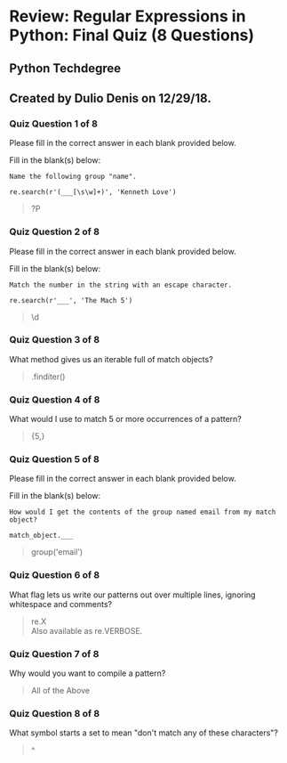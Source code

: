 # Review: Regular Expressions in Python: Final Quiz (8 Questions)
## Python Techdegree
## Created by Dulio Denis on 12/29/18.

### Quiz Question 1 of 8
Please fill in the correct answer in each blank provided below.

Fill in the blank(s) below:

    Name the following group "name".

    re.search(r'(___[\s\w]+)', 'Kenneth Love')

> ?P<name>

### Quiz Question 2 of 8

Please fill in the correct answer in each blank provided below.

Fill in the blank(s) below:

    Match the number in the string with an escape character.

    re.search(r'___', 'The Mach 5')

> \d

### Quiz Question 3 of 8

What method gives us an iterable full of match objects?

> .finditer()

### Quiz Question 4 of 8

What would I use to match 5 or more occurrences of a pattern?

> {5,}

### Quiz Question 5 of 8

Please fill in the correct answer in each blank provided below.

Fill in the blank(s) below:

    How would I get the contents of the group named email from my match object?

    match_object.___

> group('email')

### Quiz Question 6 of 8

What flag lets us write our patterns out over multiple lines, ignoring whitespace and comments?

> re.X  
> Also available as re.VERBOSE. 

### Quiz Question 7 of 8

Why would you want to compile a pattern?

> All of the Above

### Quiz Question 8 of 8

What symbol starts a set to mean "don't match any of these characters"?

> ^
